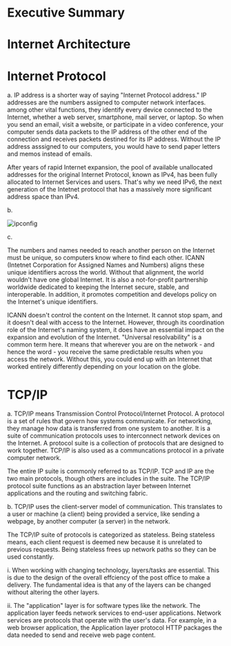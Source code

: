 # Executive Summary

# Internet Architecture

# Internet Protocol

a.  IP address is a shorter way of saying "Internet Protocol address."  IP addresses are the numbers assigned to computer network interfaces.  among other vital functions, they identify every device connected to the Internet, whether a web server, smartphone, mail server, or laptop.  So when you send an email, visit a website, or participate in a video conference, your computer sends data packets to the IP address of the other end of the connection and receives packets destined for its IP address.  Without the IP address asssigned to our computers, you would have to send paper letters and memos instead of emails.

After years of rapid Internet expansion, the pool of available unallocated addresses for the original Internet Protocol, known as IPv4, has been fully allocated to Internet Services and users.  That's why we need IPv6, the next generation of the Intetnet protocol that has a massively more significant address space than IPv4.

b.

![ipconfig](https://user-images.githubusercontent.com/90066230/140929909-5ab67225-5231-4c71-a90e-6d3238d6da42.png)

c. 

The numbers and names needed to reach another person on the Internet must be unique, so computers know where to find each other.  ICANN (Intetnet Corporation for Assigned Names and Numbers) aligns these unique identifiers across the world.  Without that alignment, the world wouldn't have one global Internet.  It is also a not-for-profit partnership worldwide dedicated to keeping the Internet secure, stable, and interoperable.  In addition, it promotes competition and develops policy on the Internet's unique identifiers.

ICANN doesn't control the content on the Internet.  It cannot stop spam, and it doesn't deal with access to the Internet.  However, through its coordination role of the Internet's naming system, it does have an essential impact on the expansion and evolution of the Internet.  "Universal resolvability" is a common term here.  It means that wherever you are on the network - and hence the word - you receive the same predictable results when you access the network.  Without this, you could end up with an Internet that worked entirely differently depending on your location on the globe.

# TCP/IP

a. TCP/IP means Transmission Control Protocol/Internet Protocol.  A protocol is a set of rules that govern how systems communicate.  For networking, they manage how data is transferred from one system to another.  It is a suite of communication protocols uses to interconnect network devices on the Internet.  A protocol suite is a collection of protocols that are designed to work together.  TCP/IP is also used as a communcations protocol in a private computer network.

The entire IP suite is commonly referred to as TCP/IP.  TCP and IP are the two main protocols, though others are includes in the suite.  The TCP/IP protocol suite functions as an abstraction layer between Internet applications and the routing and switching fabric.

b. TCP/IP uses the client-server model of communication.  This translates to a user or machine (a client) being provided a service, like sending a webpage, by another computer (a server) in the network.

The TCP/IP suite of protocols is categorized as stateless.  Being stateless means, each client request is deemed new because it is unrelated to previous requests.  Being stateless frees up network paths so they can be used constantly.

i. When working with changing technology, layers/tasks are essential.  This is due to the design of the overall effciency of the post office to make a delivery.  The fundamental idea is that any of the layers can be changed without altering the other layers.

ii. The "application" layer is for software types like the network.  The application layer feeds network services to end-user applications.  Network services are protocols that operate with the user's data.  For example, in a web browser application, the Application layer protocol HTTP packages the data needed to send and receive web page content.
